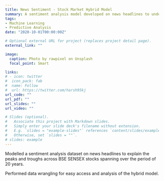 ```yaml
---
title: News Sentiment - Stock Market Hybrid Model
summary: A sentiment analysis model developed on news headlines to understand stock market trends for BSE for 20 years.
tags:
- Machine Learning
- Predictive Analysis
date: "2020-10-01T00:00:00Z"

# Optional external URL for project (replaces project detail page).
external_link: ""

image:
  caption: Photo by rawpixel on Unsplash
  focal_point: Smart

links:
# - icon: twitter
#  icon_pack: fab
#  name: Follow
#  url: https://twitter.com/harsh95kj
url_code: ""
url_pdf: ""
url_slides: ""
url_video: ""

# Slides (optional).
#   Associate this project with Markdown slides.
#   Simply enter your slide deck's filename without extension.
#   E.g. `slides = "example-slides"` references `content/slides/example-slides.md`.
#   Otherwise, set `slides = ""`.
# slides: example
---
```


Modelled a sentiment analysis dataset on news headlines to explain the peaks and troughs across BSE SENSEX stocks spanning over the period of 20 years.

Performed data wrangling for easy access and analysis of the hybrid model.
